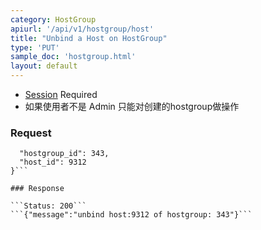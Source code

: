 ```yaml
---
category: HostGroup
apiurl: '/api/v1/hostgroup/host'
title: "Unbind a Host on HostGroup"
type: 'PUT'
sample_doc: 'hostgroup.html'
layout: default
---
```


* [Session](#/authentication) Required
* 如果使用者不是 Admin 只能对创建的hostgroup做操作

### Request
```{
  "hostgroup_id": 343,
  "host_id": 9312
}```

### Response

```Status: 200```
```{"message":"unbind host:9312 of hostgroup: 343"}```
